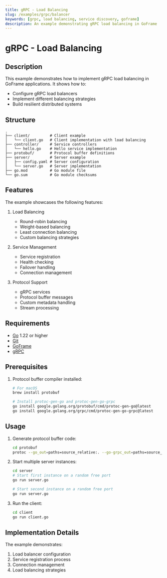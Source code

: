 ```yaml
---
title: gRPC - Load Balancing
slug: /examples/grpc/balancer
keywords: [grpc, load balancing, service discovery, goframe]
description: An example demonstrating gRPC load balancing in GoFrame
---
```


# gRPC - Load Balancing

## Description

This example demonstrates how to implement gRPC load balancing in GoFrame applications. It shows how to:
- Configure gRPC load balancers
- Implement different balancing strategies
- Build resilient distributed systems

## Structure

```
.
├── client/         # Client example
│   └── client.go   # Client implementation with load balancing
├── controller/     # Service controllers
│   └── hello.go    # Hello service implementation
├── protobuf/       # Protocol buffer definitions
├── server/         # Server example
│   ├── config.yaml # Server configuration
│   └── server.go   # Server implementation
├── go.mod          # Go module file
└── go.sum          # Go module checksums
```

## Features

The example showcases the following features:
1. Load Balancing
   - Round-robin balancing
   - Weight-based balancing
   - Least connection balancing
   - Custom balancing strategies

2. Service Management
   - Service registration
   - Health checking
   - Failover handling
   - Connection management

3. Protocol Support
   - gRPC services
   - Protocol buffer messages
   - Custom metadata handling
   - Stream processing

## Requirements

- [Go](https://golang.org/dl/) 1.22 or higher
- [Git](https://git-scm.com/downloads)
- [GoFrame](https://goframe.org)
- [gRPC](https://grpc.io/docs/languages/go/quickstart/)

## Prerequisites

1. Protocol buffer compiler installed:
   ```bash
   # For macOS
   brew install protobuf
   
   # Install protoc-gen-go and protoc-gen-go-grpc
   go install google.golang.org/protobuf/cmd/protoc-gen-go@latest
   go install google.golang.org/grpc/cmd/protoc-gen-go-grpc@latest
   ```

## Usage

1. Generate protocol buffer code:
   ```bash
   cd protobuf
   protoc --go_out=paths=source_relative:. --go-grpc_out=paths=source_relative:. *.proto
   ```

2. Start multiple server instances:
   ```bash
   cd server
   # Start first instance on a random free port
   go run server.go
   
   # Start second instance on a random free port
   go run server.go
   ```

3. Run the client:
   ```bash
   cd client
   go run client.go
   ```

## Implementation Details

The example demonstrates:
1. Load balancer configuration
2. Service registration process
3. Connection management
4. Load balancing strategies
